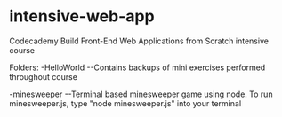 # intensive-web-app
Codecademy Build Front-End Web Applications from Scratch intensive course

Folders:
-HelloWorld
  --Contains backups of mini exercises performed throughout course

-minesweeper
  --Terminal based minesweeper game using node. To run minesweeper.js, type "node minesweeper.js" into your terminal
